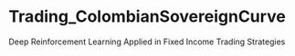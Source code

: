 # Trading_ColombianSovereignCurve
Deep Reinforcement Learning Applied in Fixed Income Trading Strategies

